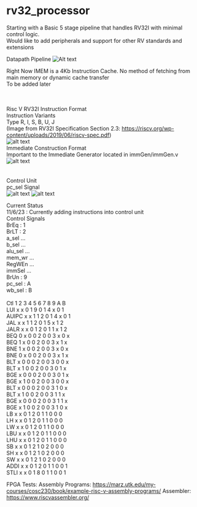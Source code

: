 # rv32_processor <br>
Starting with a Basic 5 stage pipeline that handles RV32I with minimal control logic.  <br>
Would like to add peripherals and support for other RV standards and extensions <br> 

Datapath Pipeline 
![Alt text](https://github.com/sprsr/rv32_processor/blob/main/diagrams/block_diagrams/Datapath%20Pipeline.png)

Right Now IMEM is a 4Kb Instruction Cache.  No method of fetching from main memory or dynamic cache transfer <br>
To be added later <br> <br> <br>

Risc V RV32I Instruction Format <br>
Instruction Variants  <br>
Type R, I, S, B, U, J <br>
(Image from RV32I Specification Section 2.3: https://riscv.org/wp-content/uploads/2019/06/riscv-spec.pdf) <br>
![alt text](https://github.com/sprsr/rv32_processor/blob/main/diagrams/standard/rv32i_formats.png) <br>
Immediate Construction Format <br>
Important to the Immediate Generator located in immGen/immGen.v <br>
![alt text](https://github.com/sprsr/rv32_processor/blob/main/diagrams/standard/rv32i_immediate_formats.png)
<br> <br> <br>
Control Unit <br>
pc_sel Signal <br> 
![alt text](https://github.com/sprsr/rv32_processor/blob/main/diagrams/block_diagrams/pc_sel.png)
![alt text](https://github.com/sprsr/rv32_processor/blob/main/diagrams/block_diagrams/pc_sel2.png)

Current Status <br>
11/6/23 : Currently adding instructions into control unit <br>
Control Signals <br>
BrEq	  :  1<br>
BrLT	  :  2<br>
a_sel	  ... <br>
b_sel		... <br>
alu_sel	... <br>
mem_wr	... <br>
RegWEn	... <br>
immSel	... <br>
BrUn	  :  9<br>
pc_sel	:  A<br>
wb_sel  :  B<br><br>
Ctl   1 2 3 4 5 6 7 8 9 A B<br>
LUI	  x	x	0	1	9	0	1	4	x	0	1<br>
AUIPC	x	x	1	1	2	0	1	4	x	0	1<br>
JAL	  x	x	1	1	2	0	1	5	x	1	2<br>
JALR	x	x	0	1	2	0	1	1	x	1	2<br>
BEQ	  0	x	0	0	2	0	0	3	x	0	x<br>
BEQ	  1	x	0	0	2	0	0	3	x	1	x<br>
BNE	  1	x	0	0	2	0	0	3	x	0	x<br>
BNE	  0	x	0	0	2	0	0	3	x	1	x<br>
BLT	  x	0	0	0	2	0	0	3	0	0	x<br>
BLT	  x	1	0	0	2	0	0	3	0	1	x<br>
BGE	  x	0	0	0	2	0	0	3	0	1	x<br>
BGE	  x	1	0	0	2	0	0	3	0	0	x<br>
BLT	  x	0	0	0	2	0	0	3	1	0	x<br>
BLT	  x	1	0	0	2	0	0	3	1	1	x<br>
BGE	  x	0	0	0	2	0	0	3	1	1	x<br>
BGE	  x	1	0	0	2	0	0	3	1	0	x<br>
LB	  x	x	0	1	2	0	1	1	0	0	0<br>
LH	  x	x	0	1	2	0	1	1	0	0	0<br>
LW	  x	x	0	1	2	0	1	1	0	0	0<br>
LBU	  x	x	0	1	2	0	1	1	0	0	0<br>
LHU	  x	x	0	1	2	0	1	1	0	0	0<br>
SB	  x	x	0	1	2	1	0	2	0	0	0<br>
SH	  x	x	0	1	2	1	0	2	0	0	0<br>
SW	  x	x	0	1	2	1	0	2	0	0	0<br>
ADDI	x	x	0	1	2	0	1	1	0	0	1<br>
STLI	x	x	0	1	8	0	1	1	0	0	1<br>


FPGA Tests:
Assembly Programs:
https://marz.utk.edu/my-courses/cosc230/book/example-risc-v-assembly-programs/
Assembler:
https://www.riscvassembler.org/
